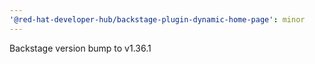 ```yaml
---
'@red-hat-developer-hub/backstage-plugin-dynamic-home-page': minor
---
```


Backstage version bump to v1.36.1
